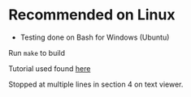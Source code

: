 # Recommended on Linux
 - Testing done on Bash for Windows (Ubuntu)

Run `make` to build

Tutorial used found [here](http://viewsourcecode.org/snaptoken/kilo)

Stopped at multiple lines in section 4 on text viewer.